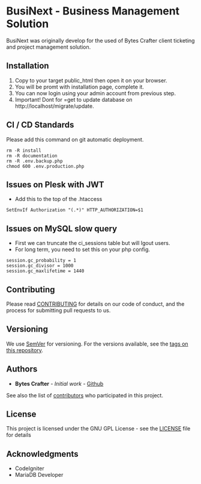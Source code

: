 # BusiNext - Business Management Solution

BusiNext was originally develop for the used of Bytes Crafter client ticketing and project management solution.

## Installation

1. Copy to your target public_html then open it on your browser.
2. You will be promt with installation page, complete it.
3. You can now login using your admin account from previous step.
4. Important! Dont for =get to update database on http://localhost/migrate/update.

## CI / CD Standards

Please add this command on git automatic deployment.

```
rm -R install
rm -R documentation
rm -R .env.backup.php
chmod 600 .env.production.php
```

## Issues on Plesk with JWT
- Add this to the top of the .htaccess
```
SetEnvIf Authorization "(.*)" HTTP_AUTHORIZATION=$1
```

## Issues on MySQL slow query
- First we can truncate the ci_sessions table but will lgout users.
- For long term, you need to set this on your php config.
```
session.gc_probability = 1
session.gc_divisor = 1000
session.gc_maxlifetime = 1440
```

## Contributing

Please read [CONTRIBUTING](CONTRIBUTING) for details on our code of conduct, and the process for submitting pull requests to us.

## Versioning

We use [SemVer](http://semver.org/) for versioning. For the versions available, see the [tags on this repository](https://github.com//BytesCrafter/BusiNext/tags). 

## Authors

* **Bytes Crafter** - *Initial work* - [Github](https://github.com/BytesCrafter)

See also the list of [contributors](https://github.com//BytesCrafter/BusiNext/graphs/contributors) who participated in this project.

## License

This project is licensed under the GNU GPL License - see the [LICENSE](LICENSE) file for details

## Acknowledgments

* CodeIgniter
* MariaDB Developer
